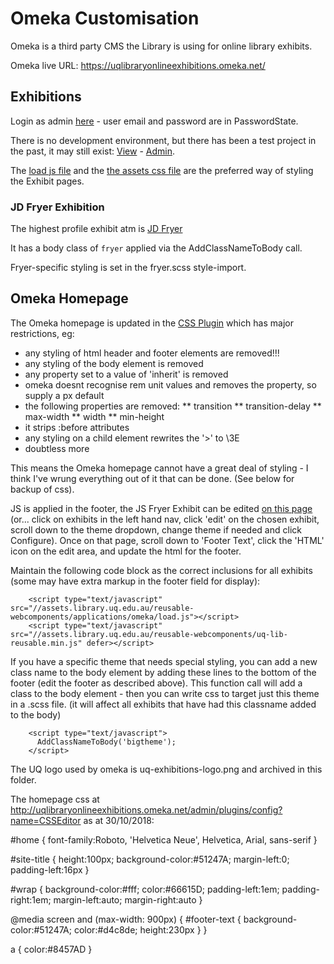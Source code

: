 # Omeka Customisation

Omeka is a third party CMS the Library is using for online library exhibits.

Omeka live URL: https://uqlibraryonlineexhibitions.omeka.net/

## Exhibitions

Login as admin [here](https://uqlibraryonlineexhibitions.omeka.net/admin/) - user email and password are in PasswordState.

There is no development environment, but there has been a test project in the past, it may still exist: [View](https://uqlibraryonlineexhibitions.omeka.net/exhibits/show/lea-s-test/sample-page) - [Admin](https://uqlibraryonlineexhibitions.omeka.net/admin/exhibits/theme-config/7).

The [load js file](https://github.com/uqlibrary/reusable-webcomponents/blob/master/src/applications/omeka/load.js") and the [the assets css file](https://github.com/uqlibrary/reusable-webcomponents/blob/master/src/applications/omeka/custom-styles.scss) are the preferred way of styling the Exhibit pages.

### JD Fryer Exhibition

The highest profile exhibit atm is [JD Fryer](https://uqlibraryonlineexhibitions.omeka.net/exhibits/show/jd-fryer-student-and-soldier)

It has a body class of `fryer` applied via the AddClassNameToBody call.

Fryer-specific styling is set in the fryer.scss style-import.

## Omeka Homepage

The Omeka homepage is updated in the [CSS Plugin](http://uqlibraryonlineexhibitions.omeka.net/admin/plugins)
which has major restrictions, eg:

- any styling of html header and footer elements are removed!!!
- any styling of the body element is removed
- any property set to a value of 'inherit' is removed
- omeka doesnt recognise rem unit values and removes the property, so supply a px default
- the following properties are removed:
  ** transition
  ** transition-delay
  ** max-width
  ** width
  \*\* min-height
- it strips :before attributes
- any styling on a child element rewrites the '>' to \3E
- doubtless more

This means the Omeka homepage cannot have a great deal of styling - I think I've wrung everything out of it that can be done. (See below for backup of css).

JS is applied in the footer, the JS Fryer Exhibit can be edited [on this page](http://uqlibraryonlineexhibitions.omeka.net/admin/exhibits/theme-config/1) (or... click on exhibits in the left hand nav, click 'edit' on the chosen exhibit, scroll down to the theme dropdown, change theme if needed and click Configure). Once on that page, scroll down to 'Footer Text', click the 'HTML' icon on the edit area, and update the html for the footer.

Maintain the following code block as the correct inclusions for all exhibits (some may have extra markup in the footer field for display):

        <script type="text/javascript" src="//assets.library.uq.edu.au/reusable-webcomponents/applications/omeka/load.js"></script>
        <script type="text/javascript" src="//assets.library.uq.edu.au/reusable-webcomponents/uq-lib-reusable.min.js" defer></script>

If you have a specific theme that needs special styling, you can add a new class name to the body element by adding these lines to the bottom of the footer (edit the footer as described above). This function call will add a class to the body element - then you can write css to target just this theme in a .scss file. (it will affect all exhibits that have had this classname added to the body)

        <script type="text/javascript">
          AddClassNameToBody('bigtheme');
        </script>

The UQ logo used by omeka is uq-exhibitions-logo.png and archived in this folder.

The homepage css at http://uqlibraryonlineexhibitions.omeka.net/admin/plugins/config?name=CSSEditor as at 30/10/2018:

#home {
font-family:Roboto, 'Helvetica Neue', Helvetica, Arial, sans-serif
}

#site-title {
height:100px;
background-color:#51247A;
margin-left:0;
padding-left:16px
}

#wrap {
background-color:#fff;
color:#66615D;
padding-left:1em;
padding-right:1em;
margin-left:auto;
margin-right:auto
}

@media screen and (max-width: 900px) {
#footer-text {
background-color:#51247A;
color:#d4c8de;
height:230px
}
}

a {
color:#8457AD
}
